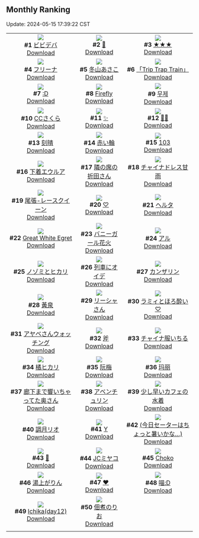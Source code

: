 ## Monthly Ranking
Update: 2024-05-15 17:39:22 CST

|      |      |      |
| :----: | :----: | :----: |
| ![](https://i.pixiv.re/c/240x480/img-master/img/2024/04/17/00/00/20/117903036_p0_master1200.jpg)<br>**#1** [ビビデバ](https://www.pixiv.net/artworks/117903036)<br>[Download](https://i.pixiv.re/img-original/img/2024/04/17/00/00/20/117903036_p0.jpg) | ![](https://i.pixiv.re/c/240x480/img-master/img/2024/04/17/00/36/24/117904473_p0_master1200.jpg)<br>**#2** [💌](https://www.pixiv.net/artworks/117904473)<br>[Download](https://i.pixiv.re/img-original/img/2024/04/17/00/36/24/117904473_p0.jpg) | ![](https://i.pixiv.re/c/240x480/img-master/img/2024/04/17/00/00/25/117903060_p0_master1200.jpg)<br>**#3** [★★★](https://www.pixiv.net/artworks/117903060)<br>[Download](https://i.pixiv.re/img-original/img/2024/04/17/00/00/25/117903060_p0.png) |
| ![](https://i.pixiv.re/c/240x480/img-master/img/2024/04/16/00/00/30/117875650_p0_master1200.jpg)<br>**#4** [フリーナ](https://www.pixiv.net/artworks/117875650)<br>[Download](https://i.pixiv.re/img-original/img/2024/04/16/00/00/30/117875650_p0.jpg) | ![](https://i.pixiv.re/c/240x480/img-master/img/2024/04/17/10/00/01/117911875_p0_master1200.jpg)<br>**#5** [冬山あさこ](https://www.pixiv.net/artworks/117911875)<br>[Download](https://i.pixiv.re/img-original/img/2024/04/17/10/00/01/117911875_p0.png) | ![](https://i.pixiv.re/c/240x480/img-master/img/2024/04/15/18/15/38/117865030_p0_master1200.jpg)<br>**#6** [「Trip Trap Train」](https://www.pixiv.net/artworks/117865030)<br>[Download](https://i.pixiv.re/img-original/img/2024/04/15/18/15/38/117865030_p0.png) |
| ![](https://i.pixiv.re/c/240x480/img-master/img/2024/04/17/13/39/45/117915169_p0_master1200.jpg)<br>**#7** [:D](https://www.pixiv.net/artworks/117915169)<br>[Download](https://i.pixiv.re/img-original/img/2024/04/17/13/39/45/117915169_p0.jpg) | ![](https://i.pixiv.re/c/240x480/img-master/img/2024/04/17/00/00/17/117903019_p0_master1200.jpg)<br>**#8** [Firefly](https://www.pixiv.net/artworks/117903019)<br>[Download](https://i.pixiv.re/img-original/img/2024/04/17/00/00/17/117903019_p0.jpg) | ![](https://i.pixiv.re/c/240x480/img-master/img/2024/04/18/00/00/18/117930405_p0_master1200.jpg)<br>**#9** [무제](https://www.pixiv.net/artworks/117930405)<br>[Download](https://i.pixiv.re/img-original/img/2024/04/18/00/00/18/117930405_p0.jpg) |
| ![](https://i.pixiv.re/c/240x480/img-master/img/2024/04/16/00/00/59/117875739_p0_master1200.jpg)<br>**#10** [CCさくら](https://www.pixiv.net/artworks/117875739)<br>[Download](https://i.pixiv.re/img-original/img/2024/04/16/00/00/59/117875739_p0.jpg) | ![](https://i.pixiv.re/c/240x480/img-master/img/2024/04/17/19/34/07/117921921_p0_master1200.jpg)<br>**#11** [✨](https://www.pixiv.net/artworks/117921921)<br>[Download](https://i.pixiv.re/img-original/img/2024/04/17/19/34/07/117921921_p0.png) | ![](https://i.pixiv.re/c/240x480/img-master/img/2024/04/17/22/33/32/117885800_p0_master1200.jpg)<br>**#12** [🖤👜](https://www.pixiv.net/artworks/117885800)<br>[Download](https://i.pixiv.re/img-original/img/2024/04/17/22/33/32/117885800_p0.jpg) |
| ![](https://i.pixiv.re/c/240x480/img-master/img/2024/04/17/22/33/32/117927579_p0_master1200.jpg)<br>**#13** [刻晴](https://www.pixiv.net/artworks/117927579)<br>[Download](https://i.pixiv.re/img-original/img/2024/04/17/22/33/32/117927579_p0.jpg) | ![](https://i.pixiv.re/c/240x480/img-master/img/2024/04/15/00/42/48/117849515_p0_master1200.jpg)<br>**#14** [赤い輪](https://www.pixiv.net/artworks/117849515)<br>[Download](https://i.pixiv.re/img-original/img/2024/04/15/00/42/48/117849515_p0.png) | ![](https://i.pixiv.re/c/240x480/img-master/img/2024/04/16/14/27/24/117888408_p0_master1200.jpg)<br>**#15** [103](https://www.pixiv.net/artworks/117888408)<br>[Download](https://i.pixiv.re/img-original/img/2024/04/16/14/27/24/117888408_p0.jpg) |
| ![](https://i.pixiv.re/c/240x480/img-master/img/2024/04/17/20/25/48/117923357_p0_master1200.jpg)<br>**#16** [下着エウルア](https://www.pixiv.net/artworks/117923357)<br>[Download](https://i.pixiv.re/img-original/img/2024/04/17/20/25/48/117923357_p0.jpg) | ![](https://i.pixiv.re/c/240x480/img-master/img/2024/04/19/00/00/35/117957166_p0_master1200.jpg)<br>**#17** [隣の席の折田さん](https://www.pixiv.net/artworks/117957166)<br>[Download](https://i.pixiv.re/img-original/img/2024/04/19/00/00/35/117957166_p0.png) | ![](https://i.pixiv.re/c/240x480/img-master/img/2024/04/18/00/00/17/117930398_p0_master1200.jpg)<br>**#18** [チャイナドレス甘雨](https://www.pixiv.net/artworks/117930398)<br>[Download](https://i.pixiv.re/img-original/img/2024/04/18/00/00/17/117930398_p0.jpg) |
| ![](https://i.pixiv.re/c/240x480/img-master/img/2024/04/19/18/15/38/117974000_p0_master1200.jpg)<br>**#19** [尾張-レースクイーン](https://www.pixiv.net/artworks/117974000)<br>[Download](https://i.pixiv.re/img-original/img/2024/04/19/18/15/38/117974000_p0.jpg) | ![](https://i.pixiv.re/c/240x480/img-master/img/2024/04/17/00/00/14/117903001_p0_master1200.jpg)<br>**#20** [♡](https://www.pixiv.net/artworks/117903001)<br>[Download](https://i.pixiv.re/img-original/img/2024/04/17/00/00/14/117903001_p0.png) | ![](https://i.pixiv.re/c/240x480/img-master/img/2024/04/18/17/47/59/117946357_p0_master1200.jpg)<br>**#21** [ヘルタ](https://www.pixiv.net/artworks/117946357)<br>[Download](https://i.pixiv.re/img-original/img/2024/04/18/17/47/59/117946357_p0.png) |
| ![](https://i.pixiv.re/c/240x480/img-master/img/2024/04/18/04/33/28/117933438_p0_master1200.jpg)<br>**#22** [Great White Egret](https://www.pixiv.net/artworks/117933438)<br>[Download](https://i.pixiv.re/img-original/img/2024/04/18/04/33/28/117933438_p0.png) | ![](https://i.pixiv.re/c/240x480/img-master/img/2024/05/08/13/55/08/117903916_p0_master1200.jpg)<br>**#23** [バニーガール花火](https://www.pixiv.net/artworks/117903916)<br>[Download](https://i.pixiv.re/img-original/img/2024/05/08/13/55/08/117903916_p0.jpg) | ![](https://i.pixiv.re/c/240x480/img-master/img/2024/04/17/00/00/15/117903007_p0_master1200.jpg)<br>**#24** [アル](https://www.pixiv.net/artworks/117903007)<br>[Download](https://i.pixiv.re/img-original/img/2024/04/17/00/00/15/117903007_p0.jpg) |
| ![](https://i.pixiv.re/c/240x480/img-master/img/2024/04/19/00/00/37/117957179_p0_master1200.jpg)<br>**#25** [ノゾミとヒカリ](https://www.pixiv.net/artworks/117957179)<br>[Download](https://i.pixiv.re/img-original/img/2024/04/19/00/00/37/117957179_p0.jpg) | ![](https://i.pixiv.re/c/240x480/img-master/img/2024/04/17/15/35/11/117916838_p0_master1200.jpg)<br>**#26** [列車にオイデ](https://www.pixiv.net/artworks/117916838)<br>[Download](https://i.pixiv.re/img-original/img/2024/04/17/15/35/11/117916838_p0.png) | ![](https://i.pixiv.re/c/240x480/img-master/img/2024/04/18/21/01/38/117951408_p0_master1200.jpg)<br>**#27** [カンザリン](https://www.pixiv.net/artworks/117951408)<br>[Download](https://i.pixiv.re/img-original/img/2024/04/18/21/01/38/117951408_p0.png) |
| ![](https://i.pixiv.re/c/240x480/img-master/img/2024/04/15/18/00/14/117864587_p0_master1200.jpg)<br>**#28** [黃泉](https://www.pixiv.net/artworks/117864587)<br>[Download](https://i.pixiv.re/img-original/img/2024/04/15/18/00/14/117864587_p0.jpg) | ![](https://i.pixiv.re/c/240x480/img-master/img/2024/04/17/00/27/33/117904171_p0_master1200.jpg)<br>**#29** [リーシャさん](https://www.pixiv.net/artworks/117904171)<br>[Download](https://i.pixiv.re/img-original/img/2024/04/17/00/27/33/117904171_p0.jpg) | ![](https://i.pixiv.re/c/240x480/img-master/img/2024/04/18/17/51/23/117946421_p0_master1200.jpg)<br>**#30** [ラミィとほろ酔い♡](https://www.pixiv.net/artworks/117946421)<br>[Download](https://i.pixiv.re/img-original/img/2024/04/18/17/51/23/117946421_p0.png) |
| ![](https://i.pixiv.re/c/240x480/img-master/img/2024/04/16/05/58/41/117881505_p0_master1200.jpg)<br>**#31** [アヤベさんウォッチング](https://www.pixiv.net/artworks/117881505)<br>[Download](https://i.pixiv.re/img-original/img/2024/04/16/05/58/41/117881505_p0.png) | ![](https://i.pixiv.re/c/240x480/img-master/img/2024/04/17/22/23/40/117927270_p0_master1200.jpg)<br>**#32** [斧](https://www.pixiv.net/artworks/117927270)<br>[Download](https://i.pixiv.re/img-original/img/2024/04/17/22/23/40/117927270_p0.jpg) | ![](https://i.pixiv.re/c/240x480/img-master/img/2024/04/17/00/59/38/117905057_p0_master1200.jpg)<br>**#33** [チャイナ服いちる](https://www.pixiv.net/artworks/117905057)<br>[Download](https://i.pixiv.re/img-original/img/2024/04/17/00/59/38/117905057_p0.png) |
| ![](https://i.pixiv.re/c/240x480/img-master/img/2024/04/15/18/26/11/117865262_p0_master1200.jpg)<br>**#34** [橘ヒカリ](https://www.pixiv.net/artworks/117865262)<br>[Download](https://i.pixiv.re/img-original/img/2024/04/15/18/26/11/117865262_p0.png) | ![](https://i.pixiv.re/c/240x480/img-master/img/2024/04/16/14/08/45/117888130_p0_master1200.jpg)<br>**#35** [阮梅](https://www.pixiv.net/artworks/117888130)<br>[Download](https://i.pixiv.re/img-original/img/2024/04/16/14/08/45/117888130_p0.jpg) | ![](https://i.pixiv.re/c/240x480/img-master/img/2024/04/16/18/44/46/117893081_p0_master1200.jpg)<br>**#36** [玛丽](https://www.pixiv.net/artworks/117893081)<br>[Download](https://i.pixiv.re/img-original/img/2024/04/16/18/44/46/117893081_p0.jpg) |
| ![](https://i.pixiv.re/c/240x480/img-master/img/2024/04/17/00/04/37/117903393_p0_master1200.jpg)<br>**#37** [廊下まで響いちゃってた奥さん](https://www.pixiv.net/artworks/117903393)<br>[Download](https://i.pixiv.re/img-original/img/2024/04/17/00/04/37/117903393_p0.jpg) | ![](https://i.pixiv.re/c/240x480/img-master/img/2024/04/18/00/00/24/117930432_p0_master1200.jpg)<br>**#38** [アベンチュリン](https://www.pixiv.net/artworks/117930432)<br>[Download](https://i.pixiv.re/img-original/img/2024/04/18/00/00/24/117930432_p0.png) | ![](https://i.pixiv.re/c/240x480/img-master/img/2024/04/17/20/08/29/117922928_p0_master1200.jpg)<br>**#39** [少し早いカフェの水着](https://www.pixiv.net/artworks/117922928)<br>[Download](https://i.pixiv.re/img-original/img/2024/04/17/20/08/29/117922928_p0.png) |
| ![](https://i.pixiv.re/c/240x480/img-master/img/2024/04/19/17/44/02/117973090_p0_master1200.jpg)<br>**#40** [調月リオ](https://www.pixiv.net/artworks/117973090)<br>[Download](https://i.pixiv.re/img-original/img/2024/04/19/17/44/02/117973090_p0.jpg) | ![](https://i.pixiv.re/c/240x480/img-master/img/2024/04/18/19/54/57/117949407_p0_master1200.jpg)<br>**#41** [Y](https://www.pixiv.net/artworks/117949407)<br>[Download](https://i.pixiv.re/img-original/img/2024/04/18/19/54/57/117949407_p0.png) | ![](https://i.pixiv.re/c/240x480/img-master/img/2024/04/15/17/14/36/117863612_p0_master1200.jpg)<br>**#42** [(今日セーターはちょっと暑いかな…)](https://www.pixiv.net/artworks/117863612)<br>[Download](https://i.pixiv.re/img-original/img/2024/04/15/17/14/36/117863612_p0.jpg) |
| ![](https://i.pixiv.re/c/240x480/img-master/img/2024/04/17/00/35/04/117904439_p0_master1200.jpg)<br>**#43** [🍁](https://www.pixiv.net/artworks/117904439)<br>[Download](https://i.pixiv.re/img-original/img/2024/04/17/00/35/04/117904439_p0.jpg) | ![](https://i.pixiv.re/c/240x480/img-master/img/2024/04/18/00/07/28/117930897_p0_master1200.jpg)<br>**#44** [JCミヤコ](https://www.pixiv.net/artworks/117930897)<br>[Download](https://i.pixiv.re/img-original/img/2024/04/18/00/07/28/117930897_p0.png) | ![](https://i.pixiv.re/c/240x480/img-master/img/2024/04/18/12/04/18/117934946_p0_master1200.jpg)<br>**#45** [Choko](https://www.pixiv.net/artworks/117934946)<br>[Download](https://i.pixiv.re/img-original/img/2024/04/18/12/04/18/117934946_p0.jpg) |
| ![](https://i.pixiv.re/c/240x480/img-master/img/2024/04/15/17/09/07/117863525_p0_master1200.jpg)<br>**#46** [湯上がりん](https://www.pixiv.net/artworks/117863525)<br>[Download](https://i.pixiv.re/img-original/img/2024/04/15/17/09/07/117863525_p0.png) | ![](https://i.pixiv.re/c/240x480/img-master/img/2024/04/16/00/00/30/117875648_p0_master1200.jpg)<br>**#47** [❤](https://www.pixiv.net/artworks/117875648)<br>[Download](https://i.pixiv.re/img-original/img/2024/04/16/00/00/30/117875648_p0.jpg) | ![](https://i.pixiv.re/c/240x480/img-master/img/2024/04/17/13/37/19/117915129_p0_master1200.jpg)<br>**#48** [喵:D](https://www.pixiv.net/artworks/117915129)<br>[Download](https://i.pixiv.re/img-original/img/2024/04/17/13/37/19/117915129_p0.jpg) |
| ![](https://i.pixiv.re/c/240x480/img-master/img/2024/04/18/19/41/41/117949107_p0_master1200.jpg)<br>**#49** [Ichika(day12)](https://www.pixiv.net/artworks/117949107)<br>[Download](https://i.pixiv.re/img-original/img/2024/04/18/19/41/41/117949107_p0.jpg) | ![](https://i.pixiv.re/c/240x480/img-master/img/2024/04/16/20/49/43/117896407_p0_master1200.jpg)<br>**#50** [佃煮のりお](https://www.pixiv.net/artworks/117896407)<br>[Download](https://i.pixiv.re/img-original/img/2024/04/16/20/49/43/117896407_p0.png) |
|      |

